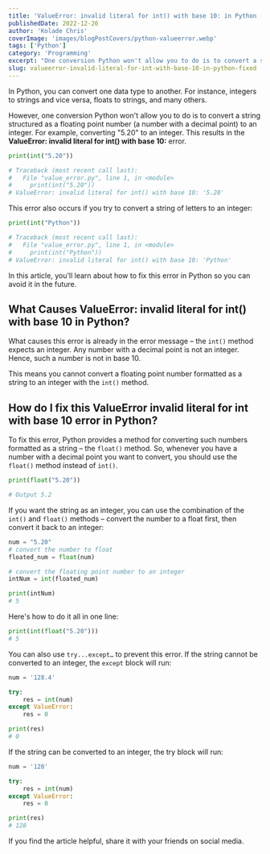 ```yaml
---
title: 'ValueError: invalid literal for int() with base 10: in Python [Fixed]'
publishedDate: 2022-12-26
author: 'Kolade Chris'
coverImage: 'images/blogPostCovers/python-valueerror.webp'
tags: ['Python']
category: 'Programming'
excerpt: "One conversion Python won't allow you to do is to convert a string structured as a floating point number (a number with a decimal point) to an integer."
slug: valueerror-invalid-literal-for-int-with-base-10-in-python-fixed
---
```


In Python, you can convert one data type to another. For instance, integers to strings and vice versa, floats to strings, and many others.

However, one conversion Python won't allow you to do is to convert a string structured as a floating point number (a number with a decimal point) to an integer. For example, converting "5.20" to an integer. This results in the **ValueError: invalid literal for int() with base 10:** error.

```py
print(int("5.20"))

# Traceback (most recent call last):
#   File "value_error.py", line 1, in <module>
#     print(int("5.20"))
# ValueError: invalid literal for int() with base 10: '5.20'
```

This error also occurs if you try to convert a string of letters to an integer:

```py
print(int("Python"))

# Traceback (most recent call last):
#   File "value_error.py", line 1, in <module>
#     print(int("Python"))
# ValueError: invalid literal for int() with base 10: 'Python'
```

In this article, you'll learn about how to fix this error in Python so you can avoid it in the future.

## What Causes ValueError: invalid literal for int() with base 10 in Python?

What causes this error is already in the error message – the `int()` method expects an integer. Any number with a decimal point is not an integer. Hence, such a number is not in base 10.

This means you cannot convert a floating point number formatted as a string to an integer with the `int()` method.

## How do I fix this ValueError invalid literal for int with base 10 error in Python?

To fix this error, Python provides a method for converting such numbers formatted as a string – the `float()` method. So, whenever you have a number with a decimal point you want to convert, you should use the `float()` method instead of `int()`.

```py
print(float("5.20"))

# Output 5.2
```

If you want the string as an integer, you can use the combination of the `int()` and `float()` methods – convert the number to a float first, then convert it back to an integer:

```py
num = "5.20"
# convert the number to float
floated_num = float(num)

# convert the floating point number to an integer
intNum = int(floated_num)

print(intNum)
# 5
```

Here's how to do it all in one line:

```py
print(int(float("5.20")))
# 5
```

You can also use `try...except…` to prevent this error. If the string cannot be converted to an integer, the `except` block will run:

```py
num = '128.4'

try:
    res = int(num)
except ValueError:
    res = 0

print(res)
# 0
```

If the string can be converted to an integer, the try block will run:

```py
num = '128'

try:
    res = int(num)
except ValueError:
    res = 0

print(res)
# 128
```

If you find the article helpful, share it with your friends on social media.
